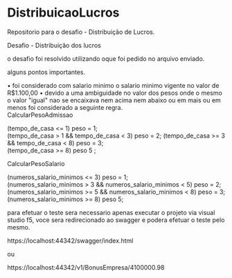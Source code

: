 # DistribuicaoLucros
Repositorio para o desafio - Distribuição de Lucros.


Desafio - Distribuição dos lucros

o desafio foi resolvido utilizando oque foi pedido no arquivo enviado.

alguns pontos importantes.

• foi considerado com salario minimo o salario minimo vigente no valor de R$1.100,00
• devido a uma ambiguidade no valor dos pesos onde o mesmo o valor "igual" nao se encaixava nem acima nem abaixo ou em mais ou em menos foi considerado a seguinte regra.            
CalcularPesoAdmissao

(tempo_de_casa <= 1) peso = 1;              
(tempo_de_casa > 1 && tempo_de_casa < 3) peso = 2;
(tempo_de_casa >= 3 && tempo_de_casa < 8) peso = 3;   
(tempo_de_casa >= 8)  peso 5 ;
                
CalcularPesoSalario

(numeros_salario_minimos <= 3) peso = 1;              
(numeros_salario_minimos > 3 && numeros_salario_minimos < 5) peso = 2;
(numeros_salario_minimos >= 5 && numeros_salario_minimos < 8) peso = 3;               
(numeros_salario_minimos >= 8)  peso 5;
                
para efetuar o teste sera necessario apenas executar o projeto via visual studio f5, voce sera redirecionado ao swagger e podera efetuar o teste pelo mesmo.

https://localhost:44342/swagger/index.html

ou 

https://localhost:44342/v1/BonusEmpresa/4100000.98
                
